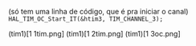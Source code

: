 (só tem uma linha de código, que é pra iniciar o canal)
`HAL_TIM_OC_Start_IT(&htim3, TIM_CHANNEL_3);`


(tim1)[1 1tim.png]
(tim1)[1 2tim.png]
(tim1)[1 3oc.png]
